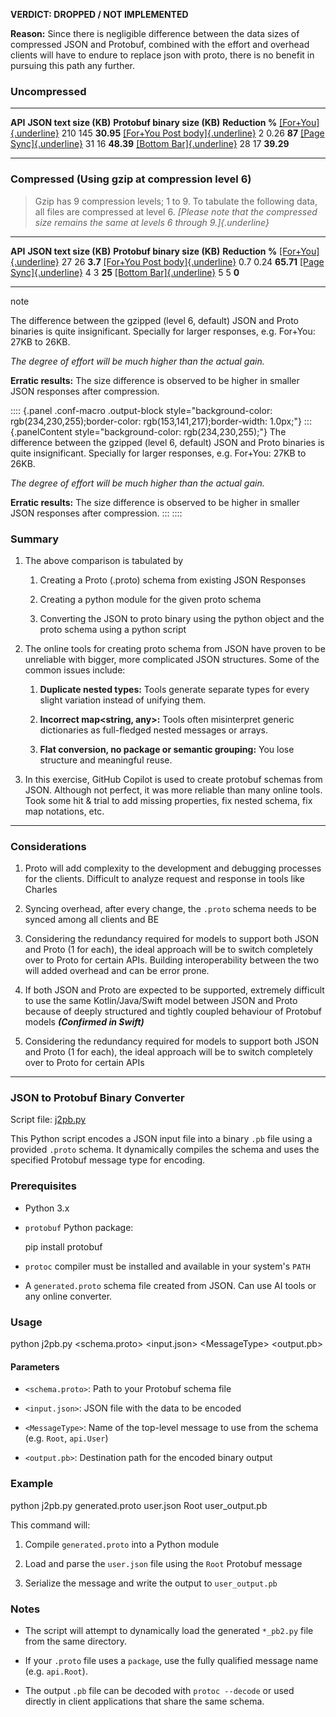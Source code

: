 **VERDICT: DROPPED / NOT IMPLEMENTED**

**Reason:** Since there is negligible difference between the data sizes
of compressed JSON and Protobuf, combined with the effort and overhead
clients will have to endure to replace json with proto, there is no
benefit in pursuing this path any further.

### Uncompressed

  ---------------------------------------------------------------------------------------------------------------------------- ------------------------- ------------------------------- -----------------
  **API**                                                                                                                      **JSON text size (KB)**   **Protobuf binary size (KB)**   **Reduction %**
  [[For+You]{.underline}](https://drive.google.com/drive/folders/1wEfi6VGnewKy__Wbl_cW8PPTulNGnvmJ?usp=drive_link)             210                       145                             **30.95**
  [[For+You Post body]{.underline}](https://drive.google.com/drive/folders/1KZuWS7ObrDCBT2naLQtn8lIWGb5tSNna?usp=drive_link)   2                         0.26                            **87**
  [[Page Sync]{.underline}](https://drive.google.com/drive/folders/1HqIJUpBzJk_UEMT4We3WDZeit1boFQpU?usp=drive_link)           31                        16                              **48.39**
  [[Bottom Bar]{.underline}](https://drive.google.com/drive/folders/1oYfiDbkdSj8tjx0awxpphEKEUqG_xKhY?usp=drive_link)          28                        17                              **39.29**
  ---------------------------------------------------------------------------------------------------------------------------- ------------------------- ------------------------------- -----------------

### Compressed (Using gzip at compression level 6)

> Gzip has 9 compression levels; 1 to 9. To tabulate the following data,
> all files are compressed at level 6. *[Please note that the compressed
> size remains the same at levels 6 through 9.]{.underline}*

  ---------------------------------------------------------------------------------------------------------------------------- ------------------------- ------------------------------- -----------------
  **API**                                                                                                                      **JSON text size (KB)**   **Protobuf binary size (KB)**   **Reduction %**
  [[For+You]{.underline}](https://drive.google.com/drive/folders/1wEfi6VGnewKy__Wbl_cW8PPTulNGnvmJ?usp=drive_link)             27                        26                              **3.7**
  [[For+You Post body]{.underline}](https://drive.google.com/drive/folders/1KZuWS7ObrDCBT2naLQtn8lIWGb5tSNna?usp=drive_link)   0.7                       0.24                            **65.71**
  [[Page Sync]{.underline}](https://drive.google.com/drive/folders/1HqIJUpBzJk_UEMT4We3WDZeit1boFQpU?usp=drive_link)           4                         3                               **25**
  [[Bottom Bar]{.underline}](https://drive.google.com/drive/folders/1oYfiDbkdSj8tjx0awxpphEKEUqG_xKhY?usp=drive_link)          5                         5                               **0**
  ---------------------------------------------------------------------------------------------------------------------------- ------------------------- ------------------------------- -----------------

note

The difference between the gzipped (level 6, default) JSON and Proto
binaries is quite insignificant. Specially for larger responses, e.g.
For+You: 27KB to 26KB.

*The degree of effort will be much higher than the actual gain.*

**Erratic results:** The size difference is observed to be higher in
smaller JSON responses after compression.

:::: {.panel .conf-macro .output-block style="background-color: rgb(234,230,255);border-color: rgb(153,141,217);border-width: 1.0px;"}
::: {.panelContent style="background-color: rgb(234,230,255);"}
The difference between the gzipped (level 6, default) JSON and Proto
binaries is quite insignificant. Specially for larger responses, e.g.
For+You: 27KB to 26KB.

*The degree of effort will be much higher than the actual gain.*

**Erratic results:** The size difference is observed to be higher in
smaller JSON responses after compression.
:::
::::

### Summary

1.  The above comparison is tabulated by

    1.  Creating a Proto (.proto) schema from existing JSON Responses

    2.  Creating a python module for the given proto schema

    3.  Converting the JSON to proto binary using the python object and
        the proto schema using a python script

2.  The online tools for creating proto schema from JSON have proven to
    be unreliable with bigger, more complicated JSON structures. Some of
    the common issues include:

    1.  **Duplicate nested types:** Tools generate separate types for
        every slight variation instead of unifying them.

    2.  **Incorrect map\<string, any\>:** Tools often misinterpret
        generic dictionaries as full-fledged nested messages or arrays.

    3.  **Flat conversion, no package or semantic grouping:** You lose
        structure and meaningful reuse.

3.  In this exercise, GitHub Copilot is used to create protobuf schemas
    from JSON. Although not perfect, it was more reliable than many
    online tools. Took some hit & trial to add missing properties, fix
    nested schema, fix map notations, etc.

------------------------------------------------------------------------

### Considerations

1.  Proto will add complexity to the development and debugging processes
    for the clients. Difficult to analyze request and response in tools
    like Charles

2.  Syncing overhead, after every change, the `.proto` schema needs to
    be synced among all clients and BE

3.  Considering the redundancy required for models to support both JSON
    and Proto (1 for each), the ideal approach will be to switch
    completely over to Proto for certain APIs. Building interoperability
    between the two will added overhead and can be error prone.

4.  If both JSON and Proto are expected to be supported, extremely
    difficult to use the same Kotlin/Java/Swift model between JSON and
    Proto because of deeply structured and tightly coupled behaviour of
    Protobuf models ***(Confirmed in Swift)***

5.  Considering the redundancy required for models to support both JSON
    and Proto (1 for each), the ideal approach will be to switch
    completely over to Proto for certain APIs

------------------------------------------------------------------------

### JSON to Protobuf Binary Converter

Script file:
[j2pb.py](https://drive.google.com/file/d/1K4fbaCyXDZVLrYpDg0RrKyrUde72c6mG/view?usp=drive_link)

This Python script encodes a JSON input file into a binary `.pb` file
using a provided `.proto` schema. It dynamically compiles the schema and
uses the specified Protobuf message type for encoding.

### Prerequisites

- Python 3.x

- `protobuf` Python package:

  pip install protobuf

- `protoc` compiler must be installed and available in your system\'s
  `PATH`

- A `generated.proto` schema file created from JSON. Can use AI tools or
  any online converter.

### Usage

python j2pb.py \<schema.proto\> \<input.json\> \<MessageType\>
\<output.pb\>

#### Parameters

- `<schema.proto>`: Path to your Protobuf schema file

- `<input.json>`: JSON file with the data to be encoded

- `<MessageType>`: Name of the top-level message to use from the schema
  (e.g. `Root`, `api.User`)

- `<output.pb>`: Destination path for the encoded binary output

### Example

python j2pb.py generated.proto user.json Root user_output.pb

This command will:

1.  Compile `generated.proto` into a Python module

2.  Load and parse the `user.json` file using the `Root` Protobuf
    message

3.  Serialize the message and write the output to `user_output.pb`

### Notes

- The script will attempt to dynamically load the generated `*_pb2.py`
  file from the same directory.

- If your `.proto` file uses a `package`, use the fully qualified
  message name (e.g. `api.Root`).

- The output `.pb` file can be decoded with `protoc --decode` or used
  directly in client applications that share the same schema.
